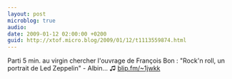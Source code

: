 ```yaml
---
layout: post
microblog: true
audio: 
date: 2009-01-12 02:00:00 +0200
guid: http://xtof.micro.blog/2009/01/12/t1113559874.html
---
```

Parti 5 min. au virgin chercher l'ouvrage de François Bon : "Rock'n roll, un portrait de Led Zeppelin" - Albin... ♫ [blip.fm/~1jwkk](http://blip.fm/~1jwkk)
